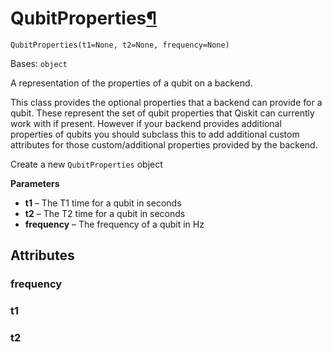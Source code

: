 # QubitProperties[¶](#qubitproperties "Permalink to this headline")

<span id="undefined" />

`QubitProperties(t1=None, t2=None, frequency=None)`

Bases: `object`

A representation of the properties of a qubit on a backend.

This class provides the optional properties that a backend can provide for a qubit. These represent the set of qubit properties that Qiskit can currently work with if present. However if your backend provides additional properties of qubits you should subclass this to add additional custom attributes for those custom/additional properties provided by the backend.

Create a new `QubitProperties` object

**Parameters**

*   **t1** – The T1 time for a qubit in seconds
*   **t2** – The T2 time for a qubit in seconds
*   **frequency** – The frequency of a qubit in Hz

## Attributes

<span id="undefined" />

### frequency

<span id="undefined" />

### t1

<span id="undefined" />

### t2
